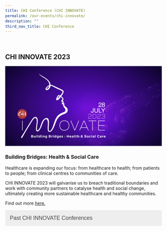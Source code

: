 ```yaml
---
title: CHI Conference (CHI INNOVATE)
permalink: /our-events/chi-innovate/
description: ""
third_nav_title: CHI Conference
---
```

<br>
<h2> CHI INNOVATE 2023</h2>

![](/images/innovate23.png)

<h3>Building Bridges: Health &amp; Social Care</h3>
Healthcare is expanding our focus: from healthcare to health; from patients to people; from clinical centres to communities of care.<br>

CHI INNOVATE 2023 will galvanise us to breach traditional boundaries and work with community partners to catalyse health and social change, ultimately creating more sustainable healthcare and healthy communities. <br>

Find out more 
 <a href="https://chiinnovate2023.klobbi.com/">here.</a>
<br>
<style>
.button {
  background-color: #eee;
  color: #444;
  cursor: pointer;
  padding: 15px;
  width: 100%;
  border: none;
  text-align: left;
  outline: none;
  font-size: 1.25em;
  transition: 0.4s;
}

.active, .button:hover {
  background-color: #ccc; 
}

.panel {
  padding: 0 18px;
  display: none;
  background-color: white;
  overflow: hidden;
}
</style>

<a href="/our-events/past-chi-innovate/"><button class="button button1">Past CHI INNOVATE Conferences</button></a><br>